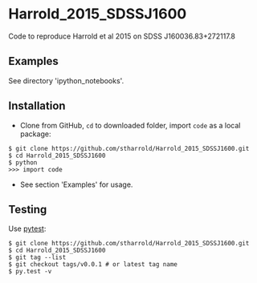 # Harrold_2015_SDSSJ1600
Code to reproduce Harrold et al 2015 on SDSS J160036.83+272117.8

## Examples
See directory 'ipython_notebooks'.

## Installation
- Clone from GitHub, `cd` to downloaded folder, import `code` as a local package:
```
$ git clone https://github.com/stharrold/Harrold_2015_SDSSJ1600.git
$ cd Harrold_2015_SDSSJ1600
$ python
>>> import code
```
- See section 'Examples' for usage.

## Testing
Use [pytest](http://pytest.org/):
```
$ git clone https://github.com/stharrold/Harrold_2015_SDSSJ1600.git
$ cd Harrold_2015_SDSSJ1600
$ git tag --list
$ git checkout tags/v0.0.1 # or latest tag name
$ py.test -v
```
